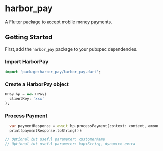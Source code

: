 # harbor_pay

A Flutter package to accept mobile money payments.

## Getting Started
First, add the `harbor_pay` package to your pubspec dependencies.

### Import HarborPay

```dart
import 'package:harbor_pay/harbor_pay.dart';
```

### Create a HarborPay object

```dart
HPay hp = new HPay(
  clientKey: 'xxx'
);
```

### Process Payment
```dart
  var paymentResponse = await hp.processPayment(context: context, amount: 14.00, customerNumber: '2330000000');
  print(paymentResponse.toString());

// Optional but useful parameter: customerName
// Optional but useful parameter: Map<String, dynamic> extra
```
